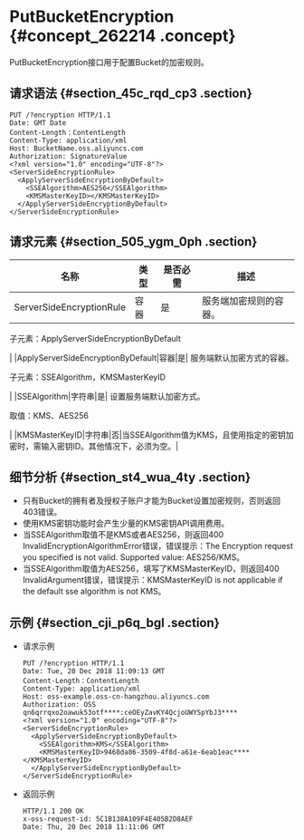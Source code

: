 # PutBucketEncryption {#concept_262214 .concept}

PutBucketEncryption接口用于配置Bucket的加密规则。

## 请求语法 {#section_45c_rqd_cp3 .section}

``` {#codeblock_ak9_pgk_vei}
PUT /?encryption HTTP/1.1
Date: GMT Date
Content-Length：ContentLength
Content-Type: application/xml
Host: BucketName.oss.aliyuncs.com
Authorization: SignatureValue
<?xml version="1.0" encoding="UTF-8"?>
<ServerSideEncryptionRule>
  <ApplyServerSideEncryptionByDefault>
    <SSEAlgorithm>AES256</SSEAlgorithm>
    <KMSMasterKeyID></KMSMasterKeyID>
  </ApplyServerSideEncryptionByDefault>
</ServerSideEncryptionRule>
```

## 请求元素 {#section_505_ygm_0ph .section}

|名称|类型|是否必需|描述|
|--|--|----|--|
|ServerSideEncryptionRule|容器|是| 服务端加密规则的容器。

 子元素：ApplyServerSideEncryptionByDefault

 |
|ApplyServerSideEncryptionByDefault|容器|是| 服务端默认加密方式的容器。

 子元素：SSEAlgorithm，KMSMasterKeyID

 |
|SSEAlgorithm|字符串|是| 设置服务端默认加密方式。

 取值：KMS、AES256

 |
|KMSMasterKeyID|字符串|否|当SSEAlgorithm值为KMS，且使用指定的密钥加密时，需输入密钥ID。其他情况下，必须为空。|

## 细节分析 {#section_st4_wua_4ty .section}

-   只有Bucket的拥有者及授权子账户才能为Bucket设置加密规则，否则返回403错误。
-   使用KMS密钥功能时会产生少量的KMS密钥API调用费用。
-   当SSEAlgorithm取值不是KMS或者AES256，则返回400 InvalidEncryptionAlgorithmError错误，错误提示：The Encryption request you specified is not valid. Supported value: AES256/KMS。
-   当SSEAlgorithm取值为AES256，填写了KMSMasterKeyID，则返回400 InvalidArgument错误，错误提示：KMSMasterKeyID is not applicable if the default sse algorithm is not KMS。

## 示例 {#section_cji_p6q_bgl .section}

-   请求示例

    ``` {#codeblock_0qh_t1t_isn}
    PUT /?encryption HTTP/1.1
    Date: Tue, 20 Dec 2018 11:09:13 GMT
    Content-Length：ContentLength
    Content-Type: application/xml
    Host: oss-example.oss-cn-hangzhou.aliyuncs.com
    Authorization: OSS qn6qrrqxo2oawuk53otf****:ceOEyZavKY4QcjoUWYSpYbJ3****
    <?xml version="1.0" encoding="UTF-8"?>
    <ServerSideEncryptionRule>
      <ApplyServerSideEncryptionByDefault>
        <SSEAlgorithm>KMS</SSEAlgorithm>
        <KMSMasterKeyID>9468da86-3509-4f8d-a61e-6eab1eac****</KMSMasterKeyID>
      </ApplyServerSideEncryptionByDefault>
    </ServerSideEncryptionRule>
    ```

-   返回示例

    ``` {#codeblock_lui_yna_sge}
    HTTP/1.1 200 OK
    x-oss-request-id: 5C1B138A109F4E405B2D8AEF
    Date: Thu, 20 Dec 2018 11:11:06 GMT
    ```


